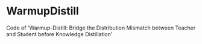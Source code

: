 # WarmupDistill

Code of 'Warmup-Distill: Bridge the Distribution Mismatch between Teacher and Student before Knowledge Distillation'
